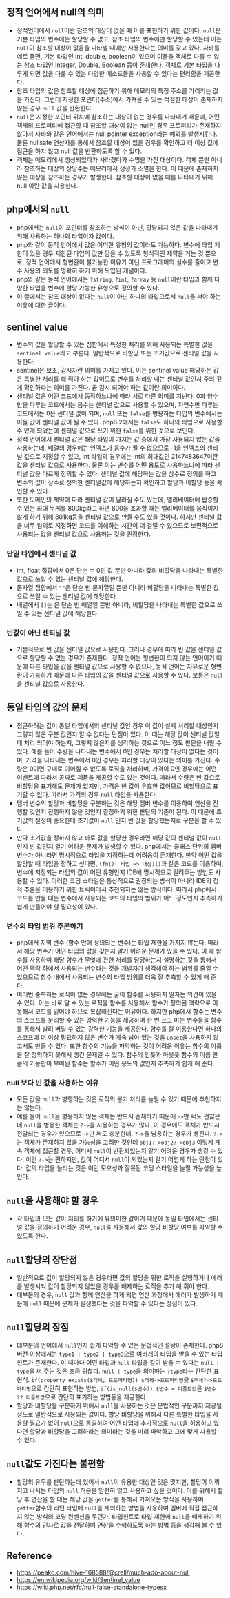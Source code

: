 ## 정적 언어에서 null의 의미
- 정적언어에서 `null`이란 참조의 대상이 없을 때 이를 표현하기 위한 값이다. `null`은 기본 타입의 변수에는 할당할 수 없고, 참조 타입의 변수에만 할당할 수 있는데 이는 `null`이 참조할 대상이 없음을 나타낼 때에만 사용한다는 의미를 갖고 있다. 자바를 예로 들면, 기본 타입인 int, double, boolean이 있으며 이들을 객체로 다룰 수 있는 참조 타입인 Integer, Double, Boolean 등이 존재한다. 객체로 기본 타입을 다루게 되면 값을 다룰 수 있는 다양한 메소드들을 사용할 수 있다는 편리함을 제공한다.
- 참조 타입의 값은 참조할 대상에 접근하기 위해 메모리의 특정 주소를 가리키는 값을 가진다. 그런데 지정한 포인터(주소)에서 가져올 수 있는 적절한 대상이 존재하지 않는 경우 `null` 값을 반환한다.
- `null`은 지정한 포인터 위치에 참조하는 대상이 없는 경우를 나타내기 때문에, 어떤 객체의 프로퍼티에 접근할 때 참조할 대상이 없는 null인 경우 프로퍼티가 존재하지 않아서 자바와 같은 언어에서는 null pointer exception라는 예외를 발생시킨다. 물론 nullsafe 연산자를 통해서 참조할 대상이 없을 경우를 확인하고 더 이상 값에 접근을 하지 않고 null 값을 반환하도록 할 수 있다.
- 객체는 메모리에서 생성되었다가 사라졌다가 수명을 가진 대상이다. 객체 뿐만 아니라 참조하는 대상의 상당수는 메모리에서 생성과 소멸을 한다. 이 때문에 존재하지 않는 대상을 참조하는 경우가 발생한다. 참조할 대상이 없을 때를 나타내기 위해 null 이란 값을 사용한다.

## php에서의 `null`
- php에서는 `null`이 포인터를 참조하는 방식이 아닌, 할당되지 않은 값을 나타내기 위해 사용하는 하나의 타입이자 값이다.
- php와 같이 동적 언어에서 값은 어떠한 유형의 값이라도 가능하다. 변수에 타입 제한이 있을 경우 제한된 타입의 값만 담을 수 있도록 형식적인 제약을 거는 것 뿐으로, 정적 언어에서 형변환이 불가능한 이유가 아닌 프로그래머의 실수를 줄이고 변수 사용의 의도를 명확히 하기 위해 도입된 개념이다.
- php와 같은 동적 언어에서는 `?string`, `?int`, `?array` 등 `null`이란 타입과 함께 다양한 타입을 변수에 할당 가능한 유형으로 정의할 수 있다.
- 이 글에서는 참조 대상이 없다는 `null`이 아닌 하나의 타입으로서 `null`을 써야 하는 이유에 대한 글이다.

## sentinel value
- 변수의 값을 할당할 수 있는 집합에서 특정한 처리를 위해 사용되는 특별한 값을 `sentinel value`라고 부른다. 일반적으로 비할당 또는 초기값으로 센티널 값을 사용한다.
- sentinel은 보초, 감시자란 의미를 가지고 있다. 이는 sentinel value 해당하는 값은 특별한 처리를 해 줘야 하는 값이므로 변수를 처리할 때는 센티널 값인지 주의 깊게 확인하라는 의미를 가진다. 곧 감시 되어야 하는 값이란 의미이다.
- 센티널 값은 어떤 코드에서 동작하느냐에 따라 서로 다른 의미를 지닌다. 0과 양수만을 다루는 코드에서는 음수는 센티널 값으로 사용할 수 있으며, 자연수만 다루는 코드에서는 0은 센티널 값이 되며, `null` 또는 `false`를 병용하는 타입의 변수에서는 이들 값이 센티널 값이 될 수 있다. php8.2에서는 `false`도 하나의 타입으로 사용할 수 있게 되었는데 센티널 값으로 쓰기 위한 `false`를 위한 것으로 보인다.
- 정적 언어에서 센티널 값은 해당 타입이 가지는 값 중에서 가장 사용되지 않는 값을 사용하는데, 배열의 경우에는 인덱스가 음수가 될 수 없으므로 -1을 인덱스의 센티널 값으로 지정할 수 있고, int 타입의 경우에는 int의 최대값인 2147483647이란 값을 센티널 값으로 사용한다. 물론 이는 변수를 어떤 용도로 사용하느냐에 따라 센티널 값을 다르게 정의할 수 있다. 센티널 값에 해당하는 값을 상수로 정의를 하고 변수의 값이 상수로 정의한 센티널값에 해당하는지 확인하고 할당과 비할당 등을 확인할 수 있다.
- 또한 도메인의 제약에 따라 센티널 값이 달라질 수도 있는데, 엘리베이터에 탑승할 수 있는 최대 무게를 800kg라고 하면 800을 초과할 때는 엘리베이터를 움직이지 않게 하기 위해 801kg등을 센티널 값으로 만들 수도 있을 것이다. 하지만 센티널 값을 너무 임의로 지정하면 코드를 이해하는 시간이 더 걸릴 수 있으므로 보편적으로 사용되는 값을 센티널 값으로 사용하는 것을 권장한다.

### 단일 타입에서 센티널 값
- int, float 집합에서 0은 단순 수 0인 값 뿐만 아니라 값의 비할당을 나타내는 특별한 값으로 쓰일 수 있는 센티널 값에 해당한다.
- 문자열 집합에서 `""`은 단순 빈 문자열일 뿐만 아니라 비할당을 나타내는 특별한 값으로 쓰일 수 있는 센티널 값에 해당한다.
- 배열에서 `[]`는 은 단순 빈 배열일 뿐만 아니라, 비할당을 나타내는 특별한 값으로 쓰일 수 있는 센티널 값에 해당한다.

### 빈값이 아닌 센티널 값
- 기본적으로 빈 값을 센티널 값으로 사용한다. 그러나 경우에 따라 빈 값을 센티널 값으로 할당할 수 없는 경우가 존재한다. 정적 언어는 형변환이 되지 않는 언어이기 때문에 다른 타입을 값을 센티널 값으로 사용할 수 없으나, 동적 언어는 자유로운 형변환이 가능하기 때문에 다른 타입의 값을 센티널 값으로 사용할 수 있다. 보통은 `null`을 센티널 값으로 사용한다.

## 동일 타입의 값의 문제
- 접근하려는 값이 동일 타입에서의 센티널 값인 경우 이 값이 실제 처리할 대상인지 그렇지 않은 구분 값인지 알 수 없다는 단점이 있다. 이 때는 해당 값이 센티널 값일 때 처리 되어야 하는지, 그렇지 않은지를 생각하는 것으로 어느 정도 판단을 내릴 수 있다. 예를 들어 수량을 나타내는 변수에서 0인 경우는 처리할 대상이 없다는 것이며, 가격을 나타내는 변수에서 0인 경우는 처리할 대상이 있다는 의미를 가진다. 수량은 0이면 구매로 이어질 수 없도록 로직을 처리하며, 가격이 0인 경우에는 어떤 이벤트에 따라서 공짜로 제품을 제공할 수도 있는 것이다. 따라서 수량은 빈 값으로 비할당을 표기해도 문제가 없지만, 가격은 빈 값이 유효한 값이므로 비할당으로 표기할 수 없다. 따라서 가격의 경우 `null` 타입을 사용한다.
- 멤버 변수의 할당과 비할당을 구분하는 것은 해당 멤버 변수를 이용하여 연산을 진행할 것인지 진행하지 않을 것인지 결정하기 위한 판단의 기준이 된다. 이 때문에 초기값의 설정이 중요한데 초기값이 `null` 인지 빈 값을 할당했는지로 구분을 할 수 있다.
- 만약 초기값을 정하지 않고 바로 값을 할당한 경우라면 해당 값의 센티널 값이 `null`인지 빈 값인지 알기 어려운 문제가 발생할 수 있다. php에서는 클래스 단위의 멤버 변수가 아니라면 명시적으로 타입을 지정하는데 어려움이 존재한다. 만약 어떤 값을 할당할 때 타입을 정하고 싶다면, `(fn(): 타입 => 대상)()`과 같은 코드를 이용하여, 변수에 저장되는 타입의 값이 어떤 유형인지 IDE에 명시적으로 알려주는 방법도 사용할 수 있다. 이러한 코딩 스타일은 통상적으로 권장되는 방식이 아니라 IDE의 정적 추론을 이용하기 위한 트릭이라서 추천되지는 않는 방식이다. 따라서 php에서 코드를 만들 때는 변수에서 사용되는 코드의 타입의 범위가 어느 정도인지 추측하기 쉽게 만들어야 할 필요성이 있다.

### 변수의 타입 범위 추론하기
- php에서 지역 변수 (함수 안에 정의되는 변수)는 타입 제한을 가지지 않는다. 따라서 해당 변수가 어떤 타입의 값을 갖는지 알기 어려운 문제가 있을 수 있다. 이 때 함수를 사용하여 해당 함수가 무엇에 관한 처리를 담당하는지 설명하는 것을 통해서 어떤 맥락 하에서 사용되는 변수라는 것을 개발자가 생각해야 하는 범위를 줄일 수 있으므로 함수 내에서 사용되는 변수의 타입 범위를 더욱 잘 추측할 수 있게 해 준다.
- 여러번 중복하는 로직이 없는 경우에는 굳이 함수를 사용하지 말자는 의견이 있을 수 있다. 이는 바로 알 수 있는 로직을 함수를 사용해서 함수가 정의된 맥락으로 이동해서 코드를 잃어야 하므로 복잡해진다는 이유이다. 하지만 php에서 함수는 변수의 스코프를 분리할 수 있는 강력한 기능을 제공하며 한 번 쓰고 마는 변수들을 함수를 통해서 날려 버릴 수 있는 강력한 기능을 제공한다. 함수를 잘 이용한다면 하나의 스코프에 더 이상 필요하지 않은 변수가 계속 남아 있는 것을 `unset`을 사용하지 않고서도 만들 수 있다. 또한 함수의 기능을 파악하는 것이 어려운 이유는 함수의 이름을 잘 정의하지 못해서 생긴 문제일 수 있다. 함수의 인풋과 아웃풋 함수의 이름 만큼의 기능만이 부여된 함수는 함수가 어떤 용도의 값인지 추측하기 쉽게 해 준다.

### null 보다 빈 값을 사용하는 이유
- 모든 값을 `null`과 병행하는 것은 로직의 분기 처리를 늘릴 수 있기 때문에 추천하지는 않는다.
- 예를 들어 `null`을 병용하지 않는 객체는 반드시 존재하기 때문에 `->`만 써도 괜찮은데 `null`을 병용한 객체는 `?->`을 사용하는 경우가 많다. 이 경우에도 객체가 반드시 전달되는 경우가 있으므로 `->`만 써도 충분한데, `?->`을 남용하는 경우가 생긴다. `?->`는 객체가 존재하지 않을 가능성을 고려한 것인데 `obj1?->obj2?->obj3` 이렇게 계속 객체에 접근할 경우, 어디서 `null`이 반환되었는지 알기 어려운 경우가 생길 수 있다. 이런 `?->`는 편하지만, 값이 어디서 `null`이 되었는지 알기 어렵게 하는 단점이 있다. 값의 타입을 늘리는 것은 이런 모호성과 잘못된 코딩 스타일을 늘릴 가능성을 높인다.

## `null`을 사용해야 할 경우
- 각 타입의 모든 값이 처리를 하기에 유의미한 값이기 때문에 동일 타입에서는 센티널 값을 정의하기 어려운 경우, `null`을 사용해서 값의 할당 비할당 여부를 파악할 수 있도록 한다.

## `null`할당의 장단점
- 일반적으로 값이 할당되지 않은 경우라면 값의 할당을 위한 로직을 실행하거나 에러를 발생시켜 값이 할당되지 않았을 경우를 배제하는 로직을 추가 해 줘야 한다.
- 대부분의 경우, `null` 값과 함께 연산을 하게 되면 연산 과정에서 에러가 발생하기 때문에 `null` 때문에 문제가 발생했다는 것을 파악할 수 있다는 장점이 있다.

## `null`할당의 장점
- 대부분의 언어에서 `null`인지 쉽게 파악할 수 있는 문법적인 설탕이 존재한다. php8 버전 이상에서는 `type1 | type2 | type3`으로 여러개의 타입을 받을 수 있는 타입힌트가 존재한다. 이 때마다 어떤 타입과 `null` 타입을 같이 받을 수 있다는 `null | type`을 써 주는 것은 조금 귀찮다. `null | type`을 의미하는 `?type`라는 간단한 표현식. `if(property_exists($객체, 프로퍼티명)) $객체->프로퍼티명`을 `$객체?->프로퍼티명`으로 간단히 표현하는 방법, `if(is_null($변수)) $변수 = 디폴트값`을 `$변수 ?? 디폴트값`으로 간단히 표기하는 방법등을 제공한다.
- 할당과 비할당을 구분하기 위해서 `null`을 사용하는 것은 문법적인 구문까지 제공될 정도로 일반적으로 사용되는 값이다. 할당 비할당을 위해서 다른 특별한 타입을 사용할 필요가 없이 `null`으로 통일하여 어떤 타입에 추가적으로 `null`을 허용하고 있다면 할당과 비할당을 고려하라는 의미라는 것을 미리 파악하고 그에 맞게 사용할 수 있다.

## `null`값도 가진다는 불편함
- 할당의 유무를 판단하는데 있어서 `null`이 유용한 대상인 것은 맞지만, 할당이 이뤄지고 나서는 타입의 `null` 허용을 맘편히 잊고 사용하고 싶을 것이다. 이를 위해서 할당 후 연산을 할 때는 해당 값을 `getter`를 통해서 가져오는 방식을 사용하며 `getter`함수의 리턴 타입에 `null`을 제외하는 방법을 사용하여 멤버에 직접 접근하지 않는 방식의 코딩 컨벤션을 두던가, 타입힌트로 타입 제한에 `null`을 배제하기 위해 함수의 인자로 값을 전달하여 연산을 수행하도록 하는 방법 등을 생각해 볼 수 있다.

## Reference
- https://peakd.com/hive-168588/@crell/much-ado-about-null
- https://en.wikipedia.org/wiki/Sentinel_value
- https://wiki.php.net/rfc/null-false-standalone-typesx
